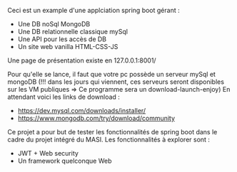 Ceci est un example d'une applciation spring boot gérant :
- Une DB noSql MongoDB
- Une DB relationnelle classique mySql
- Une API pour les accès de DB
- Un site web vanilla HTML-CSS-JS

Une page de présentation existe en 127.0.0.1:8001/

Pour qu'elle se lance, il faut que votre pc possède un serveur mySql et mongoDB (!!! dans les jours qui viennent, ces serveurs seront disponibles sur les VM publiques => Ce programme sera un download-launch-enjoy)
En attendant voici les links de download : 
- https://dev.mysql.com/downloads/installer/
- https://www.mongodb.com/try/download/community

Ce projet a pour but de tester les fonctionnalités de spring boot dans le cadre du projet intégré du MASI. Les fonctionnalités à explorer sont :
- JWT + Web security
- Un framework quelconque Web
